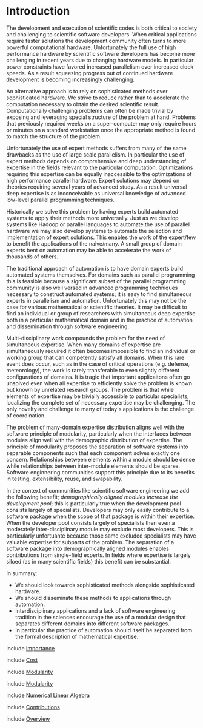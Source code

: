 Introduction
============


The development and execution of scientific codes is both critical to society and challenging to scientific software developers.  When critical applications require faster solutions the development community often turns to more powerful computational hardware.  Unfortunately the full use of high performance hardware by scientific software developers has become more challenging in recent years due to changing hardware models.  In particular power constraints have favored increased parallelism over increased clock speeds.  As a result squeezing progress out of continued hardware development is becoming increasingly challenging.

An alternative approach is to rely on sophisticated methods over sophisticated hardware.  We strive to reduce rather than to accelerate the computation necessary to obtain the desired scientific result.  Computationally challenging problems can often be made trivial by exposing and leveraging special structure of the problem at hand.  Problems that previously required weeks on a super-computer may only require hours or minutes on a standard workstation once the appropriate method is found to match the structure of the problem.

Unfortunately the use of expert methods suffers from many of the same drawbacks as the use of large scale parallelism.  In particular the use of expert methods depends on comprehensive and deep understanding of expertise in the fields relevant to the particular computation.  Optimizations requiring this expertise can be equally inaccessible to the optimizations of high performance parallel hardware.  Expert solutions may depend on theories requiring several years of advanced study.  As a result universal deep expertise is as inconceivable as universal knowledge of advanced low-level parallel programming techniques.

Historically we solve this problem by having experts build automated systems to apply their methods more universally.  Just as we develop systems like Hadoop or parallel languages to automate the use of parallel hardware we may also develop systems to automate the selection and implementation of expert solutions.  This enables the work of the expert/few to benefit the applications of the naive/many.  A small group of domain experts bent on automation may be able to accelerate the work of thousands of others.

The traditional approach of automation is to have domain experts build automated systems themselves.  For domains such as parallel programming this is feasible because a significant subset of the parallel programming community is also well versed in advanced programming techniques necessary to construct automated systems; it is easy to find simultaneous experts in parallelism and automation.  Unfortunately this may not be the case for various mathematical or scientific theories.  It may be difficult to find an individual or group of researchers with simultaneous deep expertise both in a particular mathematical domain and in the practice of automation and dissemination through software engineering.

Multi-disciplinary work compounds the problem for the need of simultaneous expertise.  When many domains of expertise are simultaneously required it often becomes impossible to find an individual or working group that can competently satisfy all domains.  When this rare event does occur, such as in the case of critical operations (e.g. defense, meteorology), the work is rarely transferable to even slightly different configurations of domains.  It is tragic that important applicaitons often go unsolved even when all expertise to efficiently solve the problem is known but known by unrelated research groups.  The problem is that while elements of expertise may be trivially accessible to particular specialists, localizing the complete set of necessary expertise may be challenging.  The only novelty and challenge to many of today's applications is the challenge of coordination.

The problem of many-domain expertise distribution aligns well with the software principle of modularity, particularly when the interfaces between modules align well with the demographic distribution of expertise.  The principle of modularity proposes the separation of software systems into separable components such that each component solves exactly one concern.  Relationships between elements within a module should be dense while relationships between inter-module elements should be sparse.  Software enginnering communities support this principle due to its benefits in testing, extensibility, reuse, and swapability.  

In the context of communities like scientific software engineering we add the following benefit; *demographically aligned modules increase the development pool*; this is particularly true when the development pool consists largely of specialists.  Developers may only easily contribute to a software package when the scope of that package is within their expertise.  When the developer pool consists largely of specialists then even a moderately inter-disciplinary module may exclude most developers.  This is particularly unfortuante because those same excluded specialists may have valuable expertise for subparts of the problem.  The separation of a software package into demographically aligned modules enables contributions from single-field experts.  In fields where expertise is largely siloed (as in many scientific fields) this benefit can be substantial.


In summary: 

*   We should look towards sophisticated methods alongside sophisticated hardware.  
*   We should disseminate these methods to applications through automation.
*   Interdisciplinary applications and a lack of software engineering tradition in the sciences encourage the use of a modular design that separates different domains into different software packages.  
*   In particular the practice of automation should itself be separated from the formal description of mathematical expertise.



include [Importance](importance.md)

include [Cost](cost.md)

include [Modularity](modularity.md)

include [Modularity](expertise.md)

include [Numerical Linear Algebra](introduction-nla.md)

include [Contributions](contributions.md)

include [Overview](overview.md)
